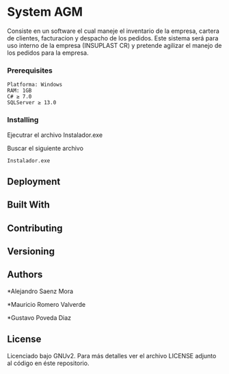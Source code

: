 # System AGM

Consiste en un software el cual maneje el inventario de la empresa, cartera de clientes, facturacion y despacho de los pedidos. Este sistema será para uso interno de la empresa (INSUPLAST CR) y pretende agilizar el manejo de los pedidos para la empresa.

### Prerequisites


    Platforma: Windows 
    RAM: 1GB
    C# ≥ 7.0
    SQLServer ≥ 13.0

### Installing

Ejecutrar el archivo Instalador.exe

Buscar el siguiente archivo

```
Instalador.exe
```


## Deployment



## Built With



## Contributing



## Versioning


## Authors

*Alejandro Saenz Mora

*Mauricio Romero Valverde

*Gustavo Poveda Diaz


## License

Licenciado bajo GNUv2. Para más detalles ver el archivo LICENSE adjunto al código en éste repositorio.

